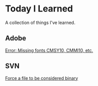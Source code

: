 # Today I Learned

A collection of things I've learned.

## Adobe

[Error: Missing fonts CMSY10, CMMI10, etc.](adobe/fonts.md)

## SVN

[Force a file to be considered binary](svn/binary.md)
